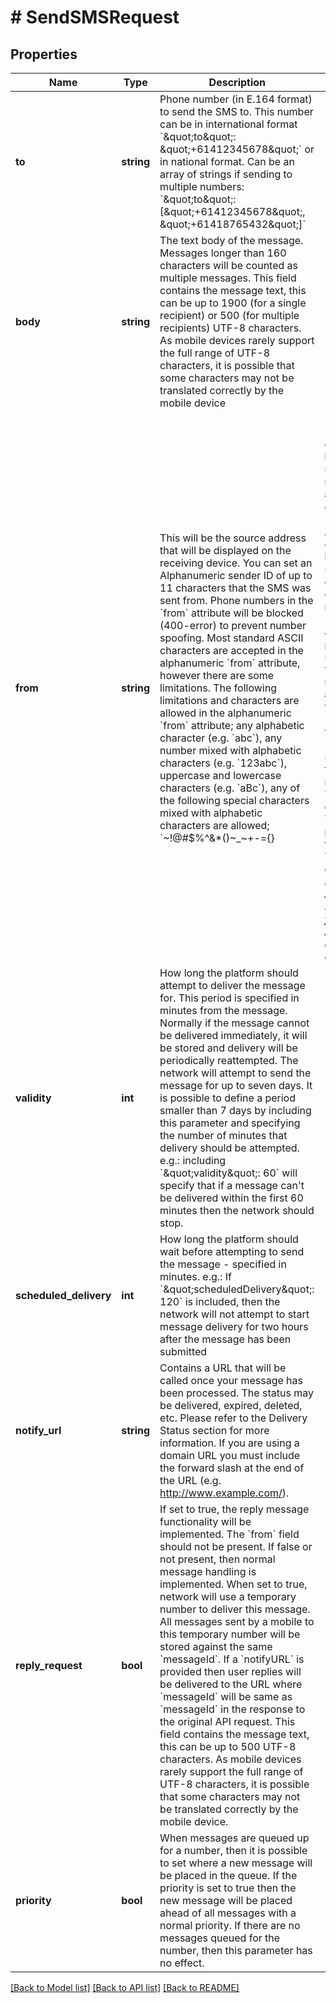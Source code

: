 # # SendSMSRequest

## Properties

Name | Type | Description | Notes
------------ | ------------- | ------------- | -------------
**to** | **string** | Phone number (in E.164 format) to send the SMS to. This number can be in international format &#x60;\&quot;to\&quot;: \&quot;+61412345678\&quot;&#x60; or in national format. Can be an array of strings if sending to multiple numbers: &#x60;\&quot;to\&quot;:[\&quot;+61412345678\&quot;, \&quot;+61418765432\&quot;]&#x60; | 
**body** | **string** | The text body of the message. Messages longer than 160 characters will be counted as multiple messages. This field contains the message text, this can be up to 1900 (for a single recipient) or 500 (for multiple recipients) UTF-8 characters. As mobile devices rarely support the full range of UTF-8 characters, it is possible that some characters may not be translated correctly by the mobile device | 
**from** | **string** | This will be the source address that will be displayed on the receiving device. You can set an Alphanumeric sender ID of up to 11 characters that the SMS was sent from. Phone numbers in the &#x60;from&#x60; attribute will be blocked (400-error) to prevent number spoofing.  Most standard ASCII characters are accepted in the alphanumeric &#x60;from&#x60; attribute, however there are some limitations. The following limitations and characters are allowed in the alphanumeric &#x60;from&#x60; attribute; any alphabetic character (e.g. &#x60;abc&#x60;), any number mixed with alphabetic characters (e.g. &#x60;123abc&#x60;), uppercase and lowercase characters (e.g. &#x60;aBc&#x60;), any of the following special characters mixed with alphabetic characters are allowed; &#x60;~!@#$%^&amp;*()~_~+-&#x3D;{}|[];&#39;?,./&#x60; (e.g. &#x60;abc~!@&#x60;), any combination of lowercase, uppercase, numeric or allowed special characters (e.g. &#x60;abc@#123DE&#x60;). All other characters, including spaces and extended ASCII characters, are not allowed (e.g. &#x60;&lt;&gt;:\&quot;\\&#x60;).  If attribute is not present, the service will use the mobile number associated with the application (in E.164 format).  If &#x60;replyRequest&#x60; is set to true, then this field should not be present.  This feature is only available on Telstra Account paid plans, not through Free Trials or credit card paid plans.  *Please note that Alphanumeric sender ID works for domestic, i.e. Australian, destinations only.* | [optional] 
**validity** | **int** | How long the platform should attempt to deliver the message for.  This period is specified in minutes from the message.  Normally if the message cannot be delivered immediately, it will be stored and delivery will be periodically reattempted. The network will attempt to send the message for up to seven days. It is possible to define a period smaller than 7 days by including this parameter and specifying the number of minutes that delivery should be attempted.  e.g.: including &#x60;\&quot;validity\&quot;: 60&#x60; will specify that if a message can&#39;t be delivered within the first 60 minutes then the network should stop. | [optional] 
**scheduled_delivery** | **int** | How long the platform should wait before attempting to send the message - specified in minutes.  e.g.: If &#x60;\&quot;scheduledDelivery\&quot;: 120&#x60; is included, then the network will not attempt to start message delivery for two hours after the message has been submitted | [optional] 
**notify_url** | **string** | Contains a URL that will be called once your message has been processed. The status may be delivered, expired, deleted, etc. Please refer to the Delivery Status section for more information.  If you are using a domain URL you must include the forward slash at the end of the URL (e.g. http://www.example.com/). | [optional] 
**reply_request** | **bool** | If set to true, the reply message functionality will be implemented. The &#x60;from&#x60; field should not be present.  If false or not present, then normal message handling is implemented.  When set to true, network will use a temporary number to deliver this message. All messages sent by a mobile to this temporary number will be stored against the same &#x60;messageId&#x60;. If a &#x60;notifyURL&#x60; is provided then user replies will be delivered to the URL where &#x60;messageId&#x60; will be same as &#x60;messageId&#x60; in the response to the original API request.  This field contains the message text, this can be up to 500 UTF-8 characters. As mobile devices rarely support the full range of UTF-8 characters, it is possible that some characters may not be translated correctly by the mobile device. | [optional] 
**priority** | **bool** | When messages are queued up for a number, then it is possible to set where a new message will be placed in the queue. If the priority is set to true then the new message will be placed ahead of all messages with a normal priority. If there are no messages queued for the number, then this parameter has no effect. | [optional] 

[[Back to Model list]](../../README.md#documentation-for-models) [[Back to API list]](../../README.md#documentation-for-api-endpoints) [[Back to README]](../../README.md)


